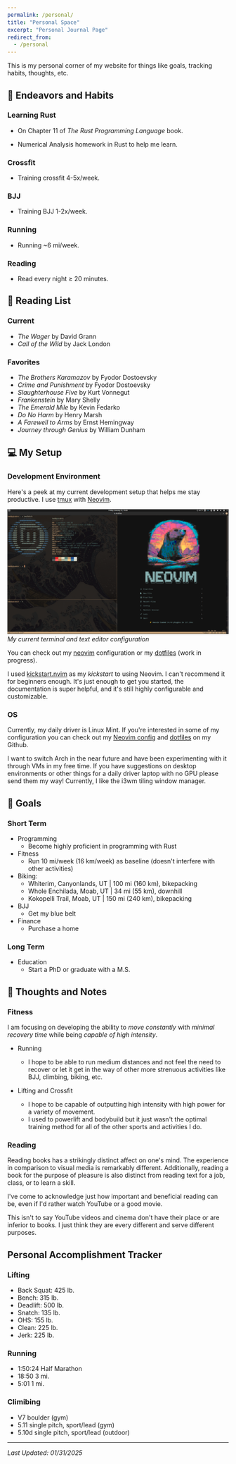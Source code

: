 ```yaml
---
permalink: /personal/
title: "Personal Space"
excerpt: "Personal Journal Page"
redirect_from: 
  - /personal
---
```


This is my personal corner of my website for things like goals, tracking habits, thoughts, etc.

## 🚀 Endeavors and Habits

### Learning Rust

- On Chapter 11 of _The Rust Programming Language_ book. 

- Numerical Analysis homework in Rust to help me learn.

### Crossfit

- Training crossfit 4-5x/week.

### BJJ

- Training BJJ 1-2x/week.

### Running

- Running ~6 mi/week.

### Reading

- Read every night $\geq$ 20 minutes.

## :book: Reading List

### Current

- _The Wager_ by David Grann
- _Call of the Wild_ by Jack London

### Favorites

- _The Brothers Karamazov_ by Fyodor Dostoevsky
- _Crime and Punishment_ by Fyodor Dostoevsky
- _Slaughterhouse Five_ by Kurt Vonnegut
- _Frankenstein_ by Mary Shelly
- _The Emerald Mile_ by Kevin Fedarko
- _Do No Harm_ by Henry Marsh
- _A Farewell to Arms_ by Ernst Hemingway
- _Journey through Genius_ by William Dunham

## 💻 My Setup

### Development Environment
Here's a peek at my current development setup that helps me stay productive. I use [tmux](https://github.com/tmux/tmux/wiki) with [Neovim](https://neovim.io/). 

![Terminal and Text/Code Editor Config](../images/tmux_neofetch_kanagawa.png)
*My current terminal and text editor configuration*

You can check out my [neovim](https://github.com/abarton51/kickstart.nvim) configuration or my [dotfiles](https://github.com/abarton51/dotfiles) (work in progress).

I used [kickstart.nvim](https://github.com/nvim-lua/kickstart.nvim) as my _kickstart_ to using Neovim. I can't recommend it for beginners enough. It's just enough to get you started, the documentation is super helpful, and it's still highly configurable and customizable.

### OS

Currently, my daily driver is Linux Mint. If you're interested in some of my configuration you can check out my [Neovim config](https://github.com/abarton51/kickstart.nvim) and [dotfiles](https://github.com/abarton51/dotfiles) on my Github. 

I want to switch Arch in the near future and have been experimenting with it through VMs in my free time. If you have suggestions on desktop environments or other things for a daily driver laptop with no GPU please send them my way! Currently, I like the i3wm tiling window manager.

## 🎯 Goals

### Short Term

- Programming
  - Become highly proficient in programming with Rust
- Fitness
  - Run 10 mi/week (16 km/week) as baseline (doesn't interfere with other activities)
- Biking:
  - Whiterim, Canyonlands, UT \| 100 mi (160 km), bikepacking
  - Whole Enchilada, Moab, UT \| 34 mi (55 km), downhill
  - Kokopelli Trail, Moab, UT \| 150 mi (240 km), bikepacking
- BJJ
  - Get my blue belt
- Finance
  - Purchase a home

### Long Term

- Education
  - Start a PhD or graduate with a M.S.

## 📝 Thoughts and Notes

### Fitness

I am focusing on developing the ability to _move constantly_ with _minimal recovery time_ while being *capable of high intensity*.

- Running
  - I hope to be able to run medium distances and not feel the need to recover or let it get in the way of other more strenuous activities like BJJ, climbing, biking, etc.

- Lifting and Crossfit
  - I hope to be capable of outputting high intensity with high power for a variety of movement.
  - I used to powerlift and bodybuild but it just wasn't the optimal training method for all of the other sports and activities I do.

### Reading

Reading books has a strikingly distinct affect on one's mind. The experience in comparison to visual media is remarkably different. Additionally, reading a book for the purpose of pleasure is also distinct from reading text for a job, class, or to learn a skill.

I've come to acknowledge just how important and beneficial reading can be, even if I'd rather watch YouTube or a good movie.

This isn't to say YouTube videos and cinema don't have their place or are inferior to books. I just think they are every different and serve different purposes.

## Personal Accomplishment Tracker

### Lifting

- Back Squat: 425 lb.
- Bench: 315 lb.
- Deadlift: 500 lb.
- Snatch: 135 lb.
- OHS: 155 lb.
- Clean: 225 lb.
- Jerk: 225 lb.

### Running

- 1:50:24 Half Marathon
- 18:50 3 mi.
- 5:01 1 mi.

### Climibing

- V7 boulder (gym)
- 5.11 single pitch, sport/lead (gym)
- 5.10d  single pitch, sport/lead (outdoor)

---

*Last Updated: 01/31/2025*

